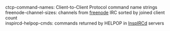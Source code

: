 ctcp-command-names: Client-to-Client Protocol command name strings  
freenode-channel-sizes: channels from [freenode](https://freenode.net) IRC sorted by joined client count  
inspircd-helpop-cmds: commands returned by HELPOP in [InspIRCd](https://inspircd.org) servers  
